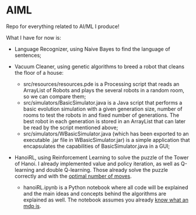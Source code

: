 # AIML
Repo for everything related to AI/ML I produce!

What I have for now is:
  - Language Recognizer, using Naive Bayes to find the language of sentences;
  
  - Vacuum Cleaner, using genetic algorithms to breed a robot that cleans the floor of a house:
    - src/resources/resources.pde is a Processing script that reads an ArrayList of Robots and plays the several robots in a random room, so we can compare them;
    - src/simulators/BasicSimulator.java is a Java script that performs a basic evolution simulation with a given generation size, number of rooms to test the robots in and fixed number of generations. The best robot in each generation is stored in an ArrayList that can later be read by the script mentioned above;
    - src/simulators/WBasicSimulator.java (which has been exported to an executable .jar file in WBasicSimulator.jar) is a simple application that encapsulates the capabilities of BasicSimulator.java in a GUI;
  - HanoiRL, using Reinforcement Learning to solve the puzzle of the Tower of Hanoi. I already implemented value and policy iteration, as well as Q-learning and double Q-learning. Those already solve the puzzle correctly and with the [optimal number of moves](https://mathspp.blogspot.com/2018/10/twitter-proof-tower-of-hanoi.html).
    - hanoiRL.ipynb is a Python notebook where all code will be explained and the main ideas and concepts behind the algorithms are explained as well. The notebook assumes you already [know what an mdp is](https://mathspp.blogspot.com/2018/09/markov-decision-processes-basics.html).
